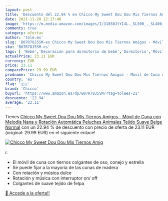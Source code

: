 ```yaml
---
layout: post
title: 'Descuento del 22.94 % en Chicco My Sweet Dou Dou Mis Tiernos Amig'
date: 2021-11-28 22:17:46
image: 'https://m.media-amazon.com/images/I/318S0JtYI4L._SL500_._SL400_.jpg'
comments: true
category: ofertas
author: 'tole.es'
slug: 'B07R78J5SM-es Chicco My Sweet Dou Dou Mis Tiernos Amigos - Móvil de Cuna...'
sku: 'B07R78J5SM-es'
tags: [ 'Bebé','Decoración para dormitorio de bebé','Dormitorio','Móviles para bebé','chicco', ]
actualPrice: 23.11 EUR
currency: EUR
price: 23.11
comparePrice: 29.99 EUR
prodname: 'Chicco My Sweet Dou Dou Mis Tiernos Amigos - Móvil de Cuna con Melodía Nana y Rotación Automática  Peluches Animales  Tejido Suave  Beige  Normal'
country: 'es'
flag: '🇪🇸'
brand: 'Chicco'
buyurl: 'https://www.amazon.es/dp/B07R78J5SM/?tag=tolees-21'
descuento: '22.94'
average: '23.11'
---
```


Tienes [Chicco My Sweet Dou Dou Mis Tiernos Amigos - Móvil de Cuna con Melodía Nana y Rotación Automática  Peluches Animales  Tejido Suave  Beige  Normal](https://www.amazon.es/dp/B07R78J5SM/?tag=tolees-21) con un 22.94 % de descuento con precio de oferta de 23.11 EUR (original: 29.99 EUR) en el siguiente enlace!

[![Chicco My Sweet Dou Dou Mis Tiernos Amig](https://m.media-amazon.com/images/I/318S0JtYI4L._SL500_._SL400_.jpg)](https://www.amazon.es/dp/B07R78J5SM/?tag=tolees-21)

ℹ️:

- El móvil de cuna con tiernos colgantes de oso, conejo y estrella
- Se puede fijar a la mayoría de las cunas de madera
- Con rotación y música dulce
- Rotación y música con interruptor on/ off
- Colgantes de suave tejido de felpa

[🛒 Accede a la oferta!!](https://www.amazon.es/dp/B07R78J5SM/?tag=tolees-21)

